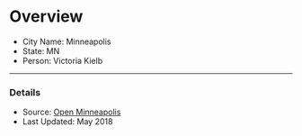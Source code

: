 # Overview

- City Name: Minneapolis
- State: MN
- Person: Victoria Kielb

--- 

### Details

+ Source: [Open Minneapolis](https://opendata.minneapolismn.gov/datasets/89f1a70c0cf24d7692e2d02fdf8f4e47_0/explore?location=44.943514%2C-93.228181%2C11.11)
+ Last Updated: May 2018
